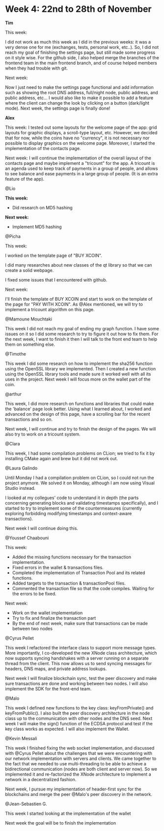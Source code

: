 # Week 4: 22nd to 28th of November

**Tim**

This week:

I did not work as much this week as I did in the previous weeks: it was a very dense one for me (exchanges, tests, personal work, etc..). So, I did not reach my goal of finishing the settings page, but still made some progress on it style wise. For the github side, I also helped merge the branches of the frontend team in the main frontend branch, and of course helped members when they had trouble with git. 

Next week:

Now I just need to make the settings page functional and add information such as showing the root DNS address, full/night node, public address, and public address, etc... I would also like to make it possible to add a feature where the client can change the look by clicking on a button (dark/light mode). Next week, the settings page is finally done!

**Alex**

This week: I tested out some layouts for the welcome page of the app: grid layouts for graphic displays, a scroll-type layout, etc. However, we decided that for now, while the coins have no "currency", it is not necessary nor possible to display graphics on the welcome page. Moreover, I started the implementation of the contacts page.

Next week: I will continue the implementation of the overall layout of the contacts page and maybe implement a "tricount" for the app. A tricount is an agenda used to keep track of payments in a group of people, and allows to see balance and ease payments in a large group of people. (It is an extra feature of the app).

@Lio 

**This week:**
- Did research on MD5 hashing

**Next week:**
- Implement MD5 hashing

@Picha 

This week:

I worked on the template page of "BUY XCOIN". 

I did many researches about new classes of the qt library so that we can create a solid webpage.

I fixed some issues that I encountered with github.

Next week:

I'll finish the template of BUY XCOIN and start to work on the template of the page for "PAY WITH XCOIN". As @Alex mentioned, we will try to implement a tricount algorithm on this page.

@Mamoune Mouchtaki 

This week I did not reach my goal of ending my graph function. I have some issues on it so I did some research to try to figure it out how to fix them. For the next week, I want to finish it then I will talk to the front end team to help them on something else.

@Timothe 

This week I did some research on how to implement the sha256 function using the OpenSSL library we implemented. Then I created a new function using the OpenSSL library tools and made sure it worked well with all its uses in the project. Next week I will focus more on the wallet part of the coin.

@arthur 

This week, I did more research on functions and libraries that could make the 'balance' page look better. Using what I learned about, I worked and advanced on the design of this page, have a scrolling bar for the recent transactions and so on. 

Next week, I will continue and try to finish the design of the pages. We will also try to work on a tricount system.

@Clara  

This week, I had some compilation problems on CLion; we tried to fix it by installing CMake again and brew but it did not work out. 

@Laura Galindo 

Until Monday I had a compilation problem on CLion, so I could not run the project anymore. We solved it on Monday, although I am now using Visual Studio instead.

I looked at my collegues' code to understand it in depth (the parts concerning generating blocks and validating timestamps specifically), and I started to try to implement some of the countermeasures (currently exploring forbidding modifying timestamps and context-aware transactions).

Next week I will continue doing this. 

@Youssef Chaabouni 

This week:

- Added the missing functions necessary for the transaction implementation.
- Fixed errors in the wallet & transactions files.
- Completed the implementation of Transaction Pool and its related functions.
- Added targets to the transaction & transactionPool files.
- Commented the transaction file so that the code compiles. Waiting for the errors to be fixed.

Next week:

- Work on the wallet implementation
- Try to fix and finalize the transaction part
- By the end of next week, make sure that transactions can be made between two nodes

@Cyrus Pellet 

This week I refactored the interface class to support more message types. More importantly, I co-developed the new XNode class architecture, which now supports syncing handshakes with a server running on a separate thread from the client. This now allows us to send syncing messages for headers, DNS maps, and private address lookups.

Next week I will finalize blockchain sync, test the peer discovery and make sure transactions are done and working between two nodes. I will also implement the SDK for the front-end team.

@Malo 

This week I defined new functions to the key class: keyFromPrivate() and keyFromPublic(). I also built the peer discovery architecture in the node class up to the communication with other nodes and the DNS seed. Next week I will make the sign() function of the ECDSA protocol and test if the key class works as expected. I will also implement the Wallet.

@Kevin Messali 

This week I finished fixing the web socket implementation, and discussed with @Cyrus Pellet about the challenges that we were encountering with our network implementation with servers and clients. We came together to the fact that we needed to use multi-threading to be able to achieve a bidirectional communication (nodes are both client and server now). So we implemented it and re-factorized the XNode architecture to implement a network in a decentralized fashion.

Next week, I pursue my implementation of header-first sync for the blockchains and merge the peer @Malo's peer discovery in the network.

@Jean-Sebastien G. 

This week I started looking at the implementation of the wallet

Next week the goal will be to finish the implementation
